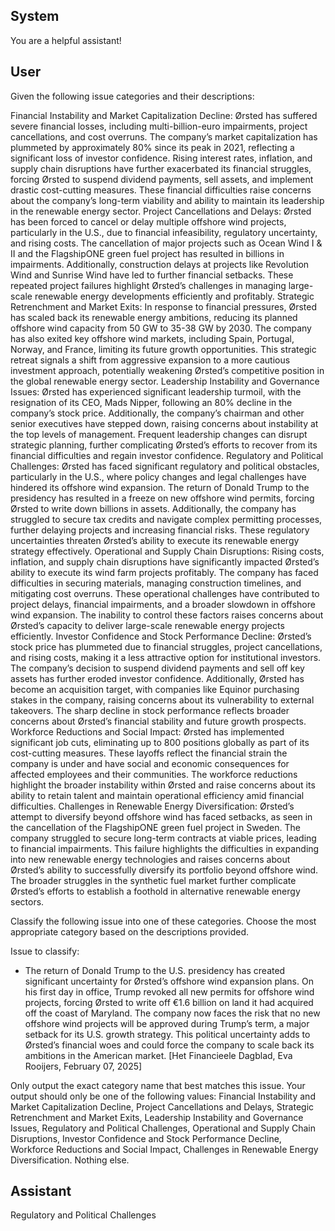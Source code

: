 ## System

You are a helpful assistant!

## User


Given the following issue categories and their descriptions:

Financial Instability and Market Capitalization Decline: Ørsted has suffered severe financial losses, including multi-billion-euro impairments, project cancellations, and cost overruns. The company’s market capitalization has plummeted by approximately 80% since its peak in 2021, reflecting a significant loss of investor confidence. Rising interest rates, inflation, and supply chain disruptions have further exacerbated its financial struggles, forcing Ørsted to suspend dividend payments, sell assets, and implement drastic cost-cutting measures. These financial difficulties raise concerns about the company’s long-term viability and ability to maintain its leadership in the renewable energy sector.
Project Cancellations and Delays: Ørsted has been forced to cancel or delay multiple offshore wind projects, particularly in the U.S., due to financial infeasibility, regulatory uncertainty, and rising costs. The cancellation of major projects such as Ocean Wind I & II and the FlagshipONE green fuel project has resulted in billions in impairments. Additionally, construction delays at projects like Revolution Wind and Sunrise Wind have led to further financial setbacks. These repeated project failures highlight Ørsted’s challenges in managing large-scale renewable energy developments efficiently and profitably.
Strategic Retrenchment and Market Exits: In response to financial pressures, Ørsted has scaled back its renewable energy ambitions, reducing its planned offshore wind capacity from 50 GW to 35-38 GW by 2030. The company has also exited key offshore wind markets, including Spain, Portugal, Norway, and France, limiting its future growth opportunities. This strategic retreat signals a shift from aggressive expansion to a more cautious investment approach, potentially weakening Ørsted’s competitive position in the global renewable energy sector.
Leadership Instability and Governance Issues: Ørsted has experienced significant leadership turmoil, with the resignation of its CEO, Mads Nipper, following an 80% decline in the company’s stock price. Additionally, the company’s chairman and other senior executives have stepped down, raising concerns about instability at the top levels of management. Frequent leadership changes can disrupt strategic planning, further complicating Ørsted’s efforts to recover from its financial difficulties and regain investor confidence.
Regulatory and Political Challenges: Ørsted has faced significant regulatory and political obstacles, particularly in the U.S., where policy changes and legal challenges have hindered its offshore wind expansion. The return of Donald Trump to the presidency has resulted in a freeze on new offshore wind permits, forcing Ørsted to write down billions in assets. Additionally, the company has struggled to secure tax credits and navigate complex permitting processes, further delaying projects and increasing financial risks. These regulatory uncertainties threaten Ørsted’s ability to execute its renewable energy strategy effectively.
Operational and Supply Chain Disruptions: Rising costs, inflation, and supply chain disruptions have significantly impacted Ørsted’s ability to execute its wind farm projects profitably. The company has faced difficulties in securing materials, managing construction timelines, and mitigating cost overruns. These operational challenges have contributed to project delays, financial impairments, and a broader slowdown in offshore wind expansion. The inability to control these factors raises concerns about Ørsted’s capacity to deliver large-scale renewable energy projects efficiently.
Investor Confidence and Stock Performance Decline: Ørsted’s stock price has plummeted due to financial struggles, project cancellations, and rising costs, making it a less attractive option for institutional investors. The company’s decision to suspend dividend payments and sell off key assets has further eroded investor confidence. Additionally, Ørsted has become an acquisition target, with companies like Equinor purchasing stakes in the company, raising concerns about its vulnerability to external takeovers. The sharp decline in stock performance reflects broader concerns about Ørsted’s financial stability and future growth prospects.
Workforce Reductions and Social Impact: Ørsted has implemented significant job cuts, eliminating up to 800 positions globally as part of its cost-cutting measures. These layoffs reflect the financial strain the company is under and have social and economic consequences for affected employees and their communities. The workforce reductions highlight the broader instability within Ørsted and raise concerns about its ability to retain talent and maintain operational efficiency amid financial difficulties.
Challenges in Renewable Energy Diversification: Ørsted’s attempt to diversify beyond offshore wind has faced setbacks, as seen in the cancellation of the FlagshipONE green fuel project in Sweden. The company struggled to secure long-term contracts at viable prices, leading to financial impairments. This failure highlights the difficulties in expanding into new renewable energy technologies and raises concerns about Ørsted’s ability to successfully diversify its portfolio beyond offshore wind. The broader struggles in the synthetic fuel market further complicate Ørsted’s efforts to establish a foothold in alternative renewable energy sectors.

Classify the following issue into one of these categories. Choose the most appropriate category based on the descriptions provided.

Issue to classify:
- The return of Donald Trump to the U.S. presidency has created significant uncertainty for Ørsted’s offshore wind expansion plans. On his first day in office, Trump revoked all new permits for offshore wind projects, forcing Ørsted to write off €1.6 billion on land it had acquired off the coast of Maryland. The company now faces the risk that no new offshore wind projects will be approved during Trump’s term, a major setback for its U.S. growth strategy. This political uncertainty adds to Ørsted’s financial woes and could force the company to scale back its ambitions in the American market. [Het Financieele Dagblad, Eva Rooijers, February 07, 2025]

Only output the exact category name that best matches this issue. Your output should only be one of the following values: Financial Instability and Market Capitalization Decline, Project Cancellations and Delays, Strategic Retrenchment and Market Exits, Leadership Instability and Governance Issues, Regulatory and Political Challenges, Operational and Supply Chain Disruptions, Investor Confidence and Stock Performance Decline, Workforce Reductions and Social Impact, Challenges in Renewable Energy Diversification. Nothing else.
                

## Assistant

Regulatory and Political Challenges

